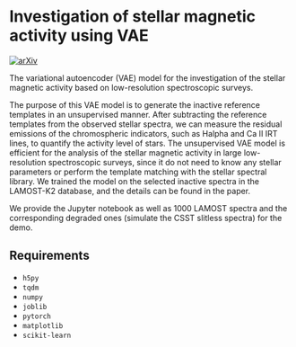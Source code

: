 # Investigation of stellar magnetic activity using VAE

[![arXiv](https://img.shields.io/badge/arXiv-2206.07257-B31B1B.svg)](http://arxiv.org/abs/2206.07257)

The variational autoencoder (VAE) model for the investigation of the stellar magnetic activity based on low-resolution spectroscopic surveys.

The purpose of this VAE model is to generate the inactive reference templates in an unsupervised manner. After subtracting the reference templates from the observed stellar spectra, we can measure the residual emissions of the chromospheric indicators, such as Halpha and Ca II IRT lines, to quantify the activity level of stars. The unsupervised VAE model is efficient for the analysis of the stellar magnetic activity in large low-resolution spectroscopic surveys, since it do not need to know any stellar parameters or perform the template matching with the stellar spectral library. We trained the model on the selected inactive spectra in the LAMOST-K2 database, and the details can be found in the paper.

We provide the Jupyter notebook as well as 1000 LAMOST spectra and the corresponding degraded ones (simulate the CSST slitless spectra) for the demo.

## Requirements

* `h5py`
* `tqdm`
* `numpy`
* `joblib`
* `pytorch`
* `matplotlib`
* `scikit-learn`
